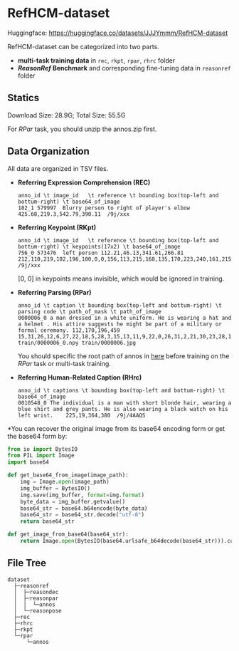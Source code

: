 # RefHCM-dataset

Huggingface: https://huggingface.co/datasets/JJJYmmm/RefHCM-dataset

RefHCM-dataset can be categorized into two parts.

- **multi-task training data** in `rec`, `rkpt`, `rpar`, `rhrc` folder
- ***ReasonRef* Benchmark** and corresponding fine-tuning data in `reasonref` folder

## Statics

Download Size: 28.9G; Total Size: 55.5G

For *RPar* task, you should unzip the annos.zip first.

## Data Organization

All data are organized in TSV files.

- **Referring Expression Comprehension (REC)**

  ```
  anno_id \t image_id	\t reference \t bounding box(top-left and bottum-right) \t base64_of_image
  182_1	579997	Blurry person to right of player's elbow	425.68,219.3,542.79,390.11	/9j/xxx
  ```

- **Referring Keypoint (RKpt)**

  ```
  anno_id \t image_id	\t reference \t bounding box(top-left and bottum-right) \t keypoints(17x2) \t base64_of_image
  756_0	573476	left person	112.21,46.13,341.61,266.81	212,110,219,102,196,100,0,0,156,113,215,168,135,170,223,240,161,215,229,248,251,232,188,302,135,306,0,0,0,0,0,0,0,0	/9j/xxx
  ```

  [0, 0] in keypoints means invisible, which would be ignored in training.

- **Referring Parsing (RPar)**

  ```
  anno_id \t caption \t bounding box(top-left and bottum-right) \t parsing code \t path_of_mask \t path_of_image
  0000006_0	a man dressed in a white uniform. He is wearing a hat and a helmet . His attire suggests he might be part of a military or formal ceremony.	112,170,196,459	15,31,26,12,6,27,22,18,5,28,3,15,13,11,9,22,0,26,31,2,21,30,23,28,18,24,10,5,24,5,15,30,29,2,4,2,25,29,14,7,23,23,14,8,12,6,27,23	train/0000006_0.npy	train/0000006.jpg
  ```

  You should specific the root path of annos in [here](https://github.com/JJJYmmm/RefHCM/blob/8619e06dbe57721f632b652e28f2fc720a5fc7c1/data/mm_data/rpar_dataset.py#L33) before training on the *RPar* task or multi-task training.

- **Referring Human-Related Caption (RHrc)**

  ```
  anno_id \t captions \t bounding box(top-left and bottum-right) \t base64_of_image
  0010548_0	The individual is a man with short blonde hair, wearing a blue shirt and grey pants. He is also wearing a black watch on his left wrist.	225,19,364,380	/9j/4AAQS
  ```

*You can recover the original image from its base64 encoding form or get the base64 form by:

```python
from io import BytesIO
from PIL import Image
import base64

def get_base64_from_image(image_path):
    img = Image.open(image_path)
    img_buffer = BytesIO()
    img.save(img_buffer, format=img.format)
    byte_data = img_buffer.getvalue()
    base64_str = base64.b64encode(byte_data)
    base64_str = base64_str.decode("utf-8")
    return base64_str

def get_image_from_base64(base64_str):
	return Image.open(BytesIO(base64.urlsafe_b64decode(base64_str))).convert("RGB")
```

## File Tree

```
dataset
  ├─reasonref
  │  ├─reasondec
  │  ├─reasonpar
  │  │  └─annos
  │  └─reasonpose
  ├─rec
  ├─rhrc
  ├─rkpt
  └─rpar
      └─annos
```
